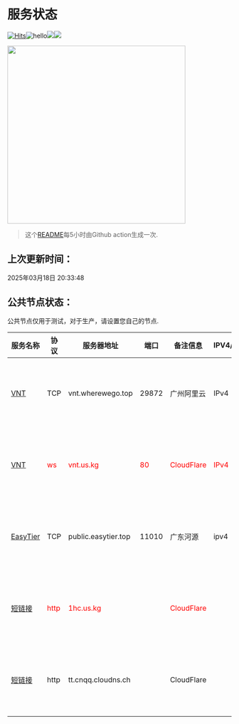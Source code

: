 # 服务状态
[![Hits](https://hits.seeyoufarm.com/api/count/incr/badge.svg?url=https%3A%2F%2Fgithub.com%2Flmq8267%2Fserver-status&count_bg=%2395C10D&title_bg=%23555555&icon=github.svg&icon_color=%238DC409&title=%E8%AE%BF%E9%97%AE%E6%95%B0&edge_flat=false)](https://hits.seeyoufarm.com)![hello](https://views.whatilearened.today/views/github/lmq8267/server-status.svg)![](https://pgy.us.kg/?id=svg)![](http://s4.serv00.com:8828/?id=svg)<p><img src=http://ip.cnqq.cloudns.ch/ width=400 onerror="this.style.display='none';"></p>

> 这个[README](https://github.com/lmq8267/server-status)每5小时由Github action生成一次.
## 上次更新时间：
2025年03月18日 20:33:48
## 公共节点状态： 
公共节点仅用于测试，对于生产，请设置您自己的节点.

|服务名称|协议|服务器地址|端口|备注信息|IPV4/IPV6|**状态**|历史状态|
|--|--|--|--|--|--|--|--|
|[VNT](https://github.com/vnt-dev/vnt)|TCP|vnt.wherewego.top|29872|广州阿里云|IPv4|正常✅|[🟩🟩🟩🟩🟩🟩🟩🟩🟩🟩](history/TCP-vnt.wherewego.top-29872.txt) 100%|
|[VNT](https://github.com/vnt-dev/vnt)|<span style=color:red>ws</span>|<span style=color:red>vnt.us.kg</span>|<span style=color:red>80</span>|<span style=color:red>CloudFlare</span>|<span style=color:red>IPv4</span>|<span style=color:red>离线</span>❌|[🟥🟥🟥🟥🟥🟥🟥🟥🟥🟥](history/ws-vnt.us.kg-80.txt) <span style=color:red>0%</span>|
|[EasyTier](https://github.com/EasyTier/EasyTier)|TCP|public.easytier.top|11010|广东河源|ipv4|正常✅|[🟩🟩🟩🟩🟩🟩🟩🟩🟩🟩](history/TCP-public.easytier.top-11010.txt) 100%|
|[短链接](http://1hc.us.kg)|<span style=color:red>http</span>|<span style=color:red>1hc.us.kg</span>|<span style=color:red></span>|<span style=color:red>CloudFlare</span>|<span style=color:red></span>|<span style=color:red>离线</span>❌|[🟥🟥🟥🟥🟥🟥🟥🟥🟥🟥](history/http-1hc.us.kg-.txt) <span style=color:red>0%</span>|
|[短链接](http://tt.cnqq.cloudns.ch)|http|tt.cnqq.cloudns.ch||CloudFlare||正常✅|[🟩🟩🟩🟩🟩🟩🟩🟩🟩🟩](history/http-tt.cnqq.cloudns.ch-.txt) 100%|
